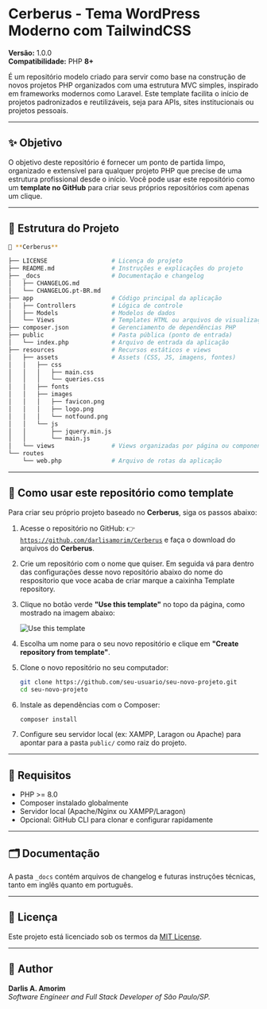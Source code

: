 # Cerberus - Tema WordPress Moderno com TailwindCSS

**Versão:** 1.0.0  
**Compatibilidade:** PHP **8+**

É um repositório modelo criado para servir como base na construção de novos projetos PHP organizados com uma estrutura MVC simples, inspirado em frameworks modernos como Laravel. Este template facilita o início de projetos padronizados e reutilizáveis, seja para APIs, sites institucionais ou projetos pessoais.

---

## ✨ Objetivo

O objetivo deste repositório é fornecer um ponto de partida limpo, organizado e extensível para qualquer projeto PHP que precise de uma estrutura profissional desde o início. Você pode usar este repositório como um **template no GitHub** para criar seus próprios repositórios com apenas um clique.

---

## 📁 Estrutura do Projeto

```bash
📁 **Cerberus**

├── LICENSE                  # Licença do projeto
├── README.md                # Instruções e explicações do projeto
├── _docs                    # Documentação e changelog
│   ├── CHANGELOG.md
│   └── CHANGELOG.pt-BR.md
├── app                      # Código principal da aplicação
│   ├── Controllers          # Lógica de controle
│   ├── Models               # Modelos de dados
│   └── Views                # Templates HTML ou arquivos de visualização
├── composer.json            # Gerenciamento de dependências PHP
├── public                   # Pasta pública (ponto de entrada)
│   └── index.php            # Arquivo de entrada da aplicação
├── resources                # Recursos estáticos e views
│   ├── assets               # Assets (CSS, JS, imagens, fontes)
│   │   ├── css
│   │   │   ├── main.css
│   │   │   └── queries.css
│   │   ├── fonts
│   │   ├── images
│   │   │   ├── favicon.png
│   │   │   ├── logo.png
│   │   │   └── notfound.png
│   │   └── js
│   │       ├── jquery.min.js
│   │       └── main.js
│   └── views                # Views organizadas por página ou componente
└── routes
    └── web.php              # Arquivo de rotas da aplicação
````

---

## 🚀 Como usar este repositório como template

Para criar seu próprio projeto baseado no **Cerberus**, siga os passos abaixo:

1. Acesse o repositório no GitHub:
   👉 [`https://github.com/darlisamorim/Cerberus`](https://github.com/darlisamorim/Cerberus) e faça o download do arquivos do **Cerberus**.

2. Crie um repositório com o nome que quiser. Em seguida vá para dentro das configurações desse novo repositório abaixo do nome do respositorio que voce acaba de criar marque a caixinha Template repository.

2. Clique no botão verde **"Use this template"** no topo da página, como mostrado na imagem abaixo:

   ![Use this template](./_docs/assets/use-this-template-button.png)

3. Escolha um nome para o seu novo repositório e clique em **"Create repository from template"**.

4. Clone o novo repositório no seu computador:

   ```bash
   git clone https://github.com/seu-usuario/seu-novo-projeto.git
   cd seu-novo-projeto
   ```

5. Instale as dependências com o Composer:

   ```bash
   composer install
   ```

6. Configure seu servidor local (ex: XAMPP, Laragon ou Apache) para apontar para a pasta `public/` como raiz do projeto.

---

## 🔧 Requisitos

* PHP >= 8.0
* Composer instalado globalmente
* Servidor local (Apache/Nginx ou XAMPP/Laragon)
* Opcional: GitHub CLI para clonar e configurar rapidamente

---

## 🗂 Documentação

A pasta `_docs` contém arquivos de changelog e futuras instruções técnicas, tanto em inglês quanto em português.

---

## 📄 Licença

Este projeto está licenciado sob os termos da [MIT License](LICENSE).

---

## 👤 Author

**Darlis A. Amorim**  
*Software Engineer and Full Stack Developer of São Paulo/SP.*